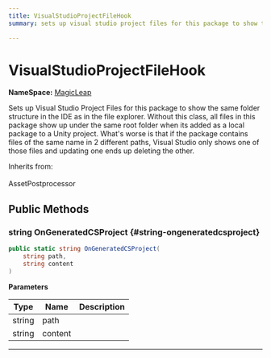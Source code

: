 ```yaml
---
title: VisualStudioProjectFileHook
summary: sets up visual studio project files for this package to show the same folder structure in the ide as in the file explorer. without this class, all files in this package show up under the same root folder when its added as a local package to a unity project. what's worse is that if the package contains files of the same name in 2 different paths, visual studio only shows one of those files and updating one ends up deleting the other. 

---
```


# VisualStudioProjectFileHook



**NameSpace:** 
[MagicLeap](/versioned_docs/version-22-Mar-2023/unity-api/api/UnityEditor.XR.MagicLeap/UnityEditor.XR.MagicLeap.md) 


Sets up Visual Studio Project Files for this package to show the same folder structure in the IDE as in the file explorer. Without this class, all files in this package show up under the same root folder when its added as a local package to a Unity project. What's worse is that if the package contains files of the same name in 2 different paths, Visual Studio only shows one of those files and updating one ends up deleting the other.   


Inherits from: <br></br>AssetPostprocessor




## Public Methods

### string OnGeneratedCSProject {#string-ongeneratedcsproject}

```csharp
public static string OnGeneratedCSProject(
    string path,
    string content
)
```


**Parameters**

| Type | Name  | Description  | 
|--|--|--|
| string |path||
| string |content||






-----------



